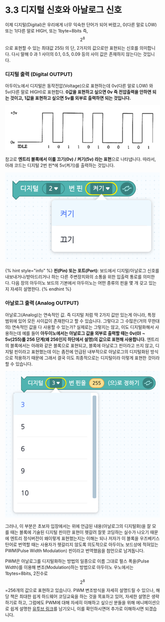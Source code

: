 # 3.3 디지털 신호와 아날로그 신호

이제 디지털\(Digital\)은 우리에게 너무 익숙한 단어가 되어 버렸고, 0\(다른 말로 LOW\) 또는 1\(다른 말로 HIGH, 또는 1byte=8bits 즉, $$2^8$$으로 표현할 수 있는 최대값 255\) 의 단, 2가지의 값으로만 표현되는 신호를 의미합니다. 다시 말해 0 과 1 사이의 0.1, 0.5, 0.09 등의 사이 값은 존재하지 않는다는 것입니다.

### 디지털 출력 \(Digital OUTPUT\)

아두이노에서 디지털은 동작전압\(Voltage\)으로 표현하는데 0v\(다른 말로 LOW\) 와 5v\(다른 말로 HIGH\)로 표현합다. **0값을 표현하고 싶으면 0v 즉 전압출력을 안하면 되는 것이고, 1값을 표현하고 싶으면 5v를 외부로 출력하면 되는 것입니다.**

![](../.gitbook/assets/image%20%2814%29.png)

참고로 **엔트리 블록에서 이를 끄기\(0v\) / 켜기\(5v\) 라는 표현**으로 나타냅니다. 따라서, 아래 코드는 디지털 2번 핀\*에 5v\(켜기\)를 출력하는 것입니다.

![](../.gitbook/assets/image%20%281%29.png)

{% hint style="info" %}
**핀\(Pin\) 또는 포트\(Port\)**:  보드에서 디지털/아날로그 신호를 내보내거나/받아드리거나 하는 다른 주변장치와의 소통을 위한 입출력 통로를 의미한다. 다음 장의 아두이노 보드의 기본에서 아두이노는 어떤 종류의 핀을 몇 개 갖고 있는지 자세히 설명한다.
{% endhint %}

### 아날로그 출력 \(Analog OUTPUT\)

아날로그\(Analog\)는 연속적인 값. 즉 디지털 처럼 딱 2가지 값만 있는게 아니라, 특정 범위에 있어 모든 사이값이 존재한다고 할 수 있습니다. 그렇다고 그 수많은\(거의 무한대의\) 연속적인 값을 다 사용할 수 있는가? 실제로는 그렇지는 않고, 이도 디지털화해서 사용하는데 예를 들어 **아두이노에서는 아날로그 값을 외부로 출력할 때는 0v\(0\) ~ 5v\(255\)를 256 단계\(왜 256인지 하단에서 설명\)의 값으로 표현해 사용합니다.** 엔트리의 블록에서는 아래와 같은 블록으로 표현되고, 블록에 아날로그 핀이라고 쓰지 않고, 디지털 핀이라고 표현했는데 이는 좀전에 언급된 내부적으로 아날로그의 디지털화된 방식으로 적용하기 때문에 그래서 결국 이도 최종적으로는 디지털이라 이렇게 표현한 것이라 할 수 있습니다. 

![](../.gitbook/assets/image%20%2816%29.png)

그러나, 이 부분은 초보자 입장에서는 위에 언급된 내용\(아날로그의 디지털화\)을 잘 모를 때는 블록에 기술된 디지털 핀이란 표현이 헷갈려 잘못 코딩하는 실수가 나오기 때문에 엔트리 정식버전이 왜이렇게 표현했는지는 이해는 되나 저자가 이 블록을 우즈베키스탄어로 번역할 때는 사용자가 헷갈리지 않도록 의도적으로 아두이노 보드상에 적혀있는 PWM\(Pulse Width Modulation\) 핀이라고 번역했음을 첨언으로 남겨둡니다. 

PWM은 아날로그를 디지털화하는 방법의 일종으로 이름 그대로 펄스 폭을\(Pulse Width\)를 이용해 변조\(Modulation\)하는 방법으로 아두이노 우노에서는 1bytes=8bits, 2진수로 $$2^8$$=256개의 값으로 표현하고 있습니다. PWM 변조방식을 자세히 설명드릴 수 있으나, 해당 책은 최대한 쉽게 하드웨어 코딩교육을 하는 것을 목표하고 있어, 자세한 설명은 생략하기로 하고, 그럼에도 PWM에 대해 자세히 이해하고 싶으신 분들을 위해 에니메이션으로 쉽게 설명한 [유투브 링크](https://www.youtube.com/watch?v=yhpk4V9w-ZM)를 남기오니, 이를 확인하시면어 추가로 이해하시면 되겠습니다.


